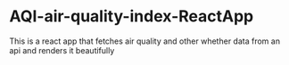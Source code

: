# AQI-air-quality-index-ReactApp
This is a react app that fetches air quality and other whether data from an api and renders it beautifully
